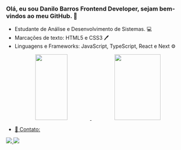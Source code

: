 ### Olá, eu sou Danilo Barros Frontend Developer, sejam bem-vindos ao meu GitHub. 👋


- Estudante de Análise e Desenvolvimento de Sistemas. 💻
- Marcações de texto: HTML5 e CSS3 🖊️
- Linguagens e Frameworks: JavaScript, TypeScript, React e Next ⚙️
  
<div align="center">
  <a href="https://github.com/danilobarros3">
  <img width="42%" height="180em" src="https://github-readme-stats.vercel.app/api?username=danilobarros3&show_icons=true&theme=dark&include_all_commits=true&count_private=true"/>
  <img width="50%" height="180em" src="https://github-readme-stats.vercel.app/api/top-langs/?username=danilobarros3&layout=compact&langs_count=7&theme=dark"/>
</div>

- 📲 Contato: 
<div> 
<a href="https://www.linkedin.com/in/danilobarros3/" target="_blank"><img src="https://img.shields.io/badge/-LinkedIn-%230077B5?style=for-the-badge&logo=linkedin&logoColor=white" target="_blank">
<a href = "mailto:danbarros3@gmail.com"><img src="https://img.shields.io/badge/-Gmail-%23333?style=for-the-badge&logo=gmail&logoColor=white" target="_blank"></a>



</div>

